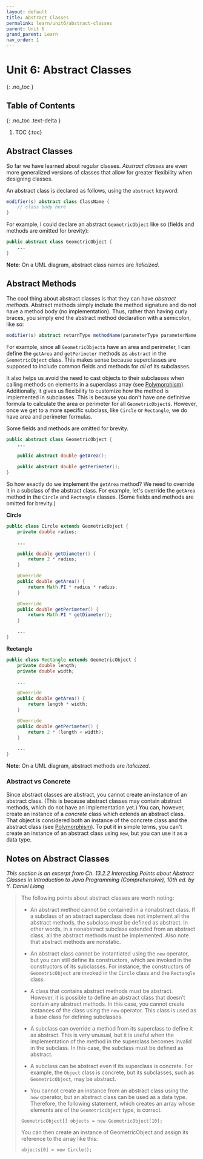 ```yaml
---
layout: default
title: Abstract Classes
permalink: learn/unit6/abstract-classes
parent: Unit 6
grand_parent: Learn
nav_order: 1
---
```


<!-- prettier-ignore-start -->

# Unit 6: Abstract Classes
{: .no_toc }

## Table of Contents
{: .no_toc .text-delta }

1. TOC
{:toc}

<!-- prettier-ignore-end -->

## Abstract Classes

So far we have learned about regular classes. _Abstract classes_ are even
more generalized versions of classes that allow for greater flexibility
when designing classes.

An abstract class is declared as follows, using the `abstract` keyword:

```java
modifier(s) abstract class ClassName {
    // class body here
}
```

For example, I could declare an abstract `GeometricObject` like so (fields
and methods are omitted for brevity):

```java
public abstract class GeometricObject {
    ...
}
```

**Note**: On a UML diagram, abstract class names are _italicized_.

## Abstract Methods

The cool thing about abstract classes is that they can have _abstract methods_.
Abstract methods simply include the method signature and do not have a method body
(no implementation). Thus, rather than having curly braces, you simply end the abstract
method declaration with a semicolon, like so:

```java
modifier(s) abstract returnType methodName(parameterType parameterName, ...)
```

For example, since all `GeometricObject`s have an area and perimeter, I can define the `getArea`
and `getPerimeter` methods as `abstract` in the `GeometricObject` class. This makes sense because
superclasses are supposed to include common fields and methods for _all_ of its subclasses.

It also helps us avoid the need to cast objects to their subclasses when calling methods on elements in a superclass array (see [Polymorphism](/learn-code/learn/unit5/polymorphism)).
Additionally, it gives us flexibility to customize how the method is implemented in subclasses.
This is because you don't have one definitive formula to calculate the area or perimeter
for all `GeometricObject`s. However, once we get to a more specific subclass, like `Circle`
or `Rectangle`, we do have area and perimeter formulas.

Some fields and methods are omitted for brevity.

```java
public abstract class GeometricObject {
    ...

    public abstract double getArea();

    public abstract double getPerimeter();
}
```

So how exactly do we implement the `getArea` method? We need to override it in a subclass
of the abstract class. For example, let's override the `getArea` method in the `Circle`
and `Rectangle` classes. (Some fields and methods are omitted for brevity.)

**Circle**

```java
public class Circle extends GeometricObject {
    private double radius;

    ...

    public double getDiameter() {
        return 2 * radius;
    }

    @Override
    public double getArea() {
        return Math.PI * radius * radius;
    }

    @Override
    public double getPerimeter() {
        return Math.PI * getDiameter();
    }

    ...
}
```

**Rectangle**

```java
public class Rectangle extends GeometricObject {
    private double length;
    private double width;

    ...

    @Override
    public double getArea() {
        return length * width;
    }

    @Override
    public double getPerimeter() {
        return 2 * (length + width);
    }

    ...
}
```

**Note**: On a UML diagram, abstract methods are _italicized_.

### Abstract vs Concrete

Since abstract classes are abstract, you cannot create an instance of an abstract class.
(This is because abstract classes may contain abstract methods, which do not
have an implementation yet.) You can, however, create an instance of a _concrete_ class
which extends an abstract class. That object is considered both an instance of the concrete
class and the abstract class (see [Polymorphism](/learn-code/learn/unit5/polymorphism)). To put it
in simple terms, you can't create an instance of an abstract class using `new`, but you
can use it as a data type.

## Notes on Abstract Classes

_This section is an excerpt from Ch. 13.2.2 Interesting Points about Abstract Classes in
Introduction to Java Programming (Comprehensive), 10th ed. by Y. Daniel Liang_

> The following points about abstract classes are worth noting:
> 
> - An abstract method cannot be contained in a nonabstract class. If a subclass of an
> abstract superclass does not implement all the abstract methods, the subclass must
> be defined as abstract. In other words, in a nonabstract subclass extended from an
> abstract class, all the abstract methods must be implemented. Also note that abstract
> methods are nonstatic.
> 
> - An abstract class cannot be instantiated using the `new` operator, but you can still
> define its constructors, which are invoked in the constructors of its subclasses. For
> instance, the constructors of `GeometricObject` are invoked in the `Circle` class
> and the `Rectangle` class.
> 
> - A class that contains abstract methods must be abstract. However, it is possible to
> define an abstract class that doesn’t contain any abstract methods. In this case, you
> cannot create instances of the class using the `new` operator. This class is used as a
> base class for defining subclasses.
> 
> - A subclass can override a method from its superclass to define it as abstract. This is
> very unusual, but it is useful when the implementation of the method in the superclass 
> becomes invalid in the subclass. In this case, the subclass must be defined as abstract.
> 
> - A subclass can be abstract even if its superclass is concrete. For example, the `Object`
> class is concrete, but its subclasses, such as `GeometricObject`, may be abstract.
> 
> - You cannot create an instance from an abstract class using the `new` operator, but an
> abstract class can be used as a data type. Therefore, the following statement, which
> creates an array whose elements are of the `GeometricObject` type, is correct.
> 
> `GeometricObject[] objects = new GeometricObject[10];`
> 
> You can then create an instance of GeometricObject and assign its reference to
> the array like this:
> 
> `objects[0] = new Circle();`
